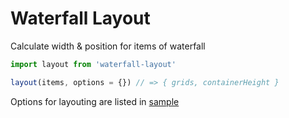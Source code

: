 # Waterfall Layout

Calculate width &amp; position for items of waterfall

```js
import layout from 'waterfall-layout'

layout(items, options = {}) // => { grids, containerHeight }
```

Options for layouting are listed in [sample](example/index.js)
